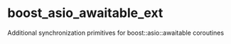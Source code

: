 # boost_asio_awaitable_ext
Additional synchronization primitives for boost::asio::awaitable coroutines
